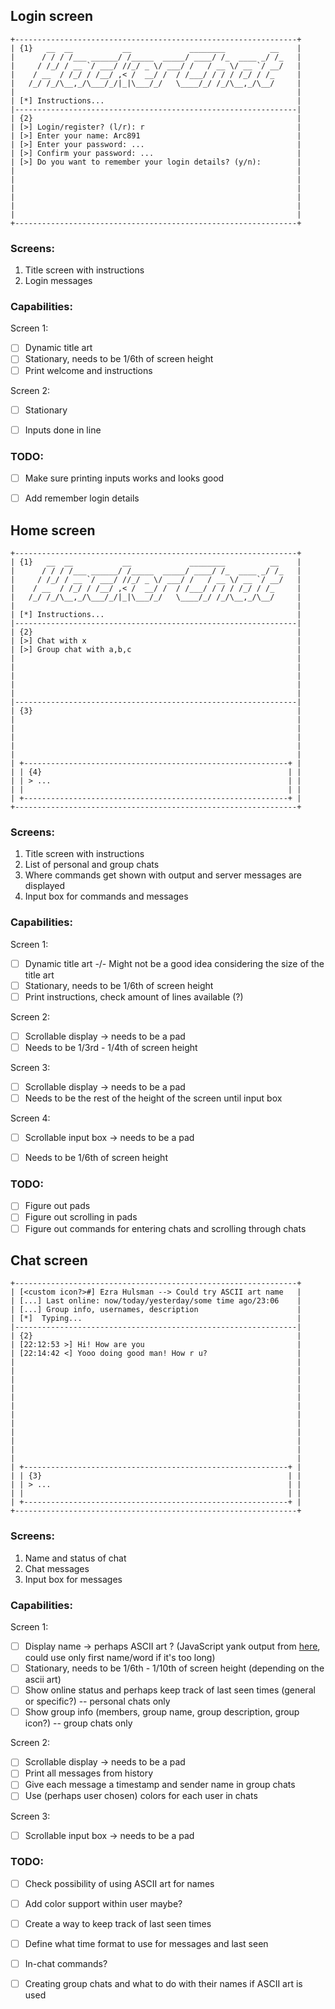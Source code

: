 ## Login screen
```
+---------------------------------------------------------------+
| {1}   __  __           __             ________          __    |
|      / / / /___ ______/ /_____  _____/ ____/ /_  ____ _/ /_   |
|     / /_/ / __ `/ ___/ //_/ _ \/ ___/ /   / __ \/ __ `/ __/   |
|    / __  / /_/ / /__/ ,< /  __/ /  / /___/ / / / /_/ / /_     |
|   /_/ /_/\__,_/\___/_/|_|\___/_/   \____/_/ /_/\__,_/\__/     |
|                                                               |
| [*] Instructions...                                           |
|---------------------------------------------------------------|
| {2}                                                           |
| [>] Login/register? (l/r): r                                  |
| [>] Enter your name: Arc891                                   |
| [>] Enter your password: ...                                  |
| [>] Confirm your password: ...                                |
| [>] Do you want to remember your login details? (y/n):        |
|                                                               |
|                                                               |
|                                                               |
|                                                               |
|                                                               |
|                                                               |
+---------------------------------------------------------------+
```

### Screens:
1. Title screen with instructions
2. Login messages


### Capabilities:
Screen 1:
- [ ]  Dynamic title art
- [ ]  Stationary, needs to be 1/6th of screen height
- [ ]  Print welcome and instructions

Screen 2:
- [ ]  Stationary
- [ ]  Inputs done in line


### TODO:
- [ ]  Make sure printing inputs works and looks good
- [ ]  Add remember login details


## Home screen
```
+---------------------------------------------------------------+
| {1}   __  __           __             ________          __    |
|      / / / /___ ______/ /_____  _____/ ____/ /_  ____ _/ /_   |
|     / /_/ / __ `/ ___/ //_/ _ \/ ___/ /   / __ \/ __ `/ __/   |
|    / __  / /_/ / /__/ ,< /  __/ /  / /___/ / / / /_/ / /_     |
|   /_/ /_/\__,_/\___/_/|_|\___/_/   \____/_/ /_/\__,_/\__/     |
|                                                               |
| [*] Instructions...                                           |
|---------------------------------------------------------------|
| {2}                                                           |
| [>] Chat with x                                               |
| [>] Group chat with a,b,c                                     |
|                                                               |
|                                                               |
|                                                               |
|                                                               |
|                                                               |
|---------------------------------------------------------------|
| {3}                                                           |
|                                                               |
|                                                               |
|                                                               |
|                                                               |
|                                                               |
| +-----------------------------------------------------------+ |
| | {4}                                                       | |
| | > ...                                                     | |
| |                                                           | |
| +-----------------------------------------------------------+ |
+---------------------------------------------------------------+
```

### Screens:
1. Title screen with instructions
2. List of personal and group chats
3. Where commands get shown with output and server messages are displayed
4. Input box for commands and messages


### Capabilities:
Screen 1:
- [ ]  Dynamic title art -/- Might not be a good idea considering the size of the title art
- [ ]  Stationary, needs to be 1/6th of screen height
- [ ]  Print instructions, check amount of lines available (?)

Screen 2:
- [ ]  Scrollable display -> needs to be a pad
- [ ]  Needs to be 1/3rd - 1/4th of screen height

Screen 3:
- [ ]   Scrollable display -> needs to be a pad
- [ ]   Needs to be the rest of the height of the screen until input box

Screen 4:
- [ ]  Scrollable input box -> needs to be a pad
- [ ]  Needs to be 1/6th of screen height


### TODO:
- [ ]  Figure out pads
- [ ]  Figure out scrolling in pads
- [ ]  Figure out commands for entering chats and scrolling through chats

## Chat screen
```
+---------------------------------------------------------------+
| [<custom icon?>#] Ezra Hulsman --> Could try ASCII art name   |
| [...] Last online: now/today/yesterday/some time ago/23:06    |
| [...] Group info, usernames, description                      |
| [*]  Typing...                                                |
|---------------------------------------------------------------|
| {2}                                                           |
| [22:12:53 >] Hi! How are you                                  |
| [22:14:42 <] Yooo doing good man! How r u?                    |
|                                                               |
|                                                               |
|                                                               |
|                                                               |
|                                                               |
|                                                               |
|                                                               |
|                                                               |
|                                                               |
|                                                               |
|                                                               |
|                                                               |
| +-----------------------------------------------------------+ |
| | {3}                                                       | |
| | > ...                                                     | |
| |                                                           | |
| +-----------------------------------------------------------+ |
+---------------------------------------------------------------+
```

### Screens:
1. Name and status of chat
2. Chat messages
3. Input box for messages


### Capabilities:
Screen 1:
- [ ]  Display name -> perhaps ASCII art ? (JavaScript yank output from [here](https://patorjk.com/software/taag/#p=display&f=Slant&t=), could use only first name/word if it's too long)
- [ ]  Stationary, needs to be 1/6th - 1/10th of screen height (depending on the ascii art)
- [ ]  Show online status and perhaps keep track of last seen times (general or specific?) -- personal chats only
- [ ]  Show group info (members, group name, group description, group icon?) -- group chats only

Screen 2:
- [ ]  Scrollable display -> needs to be a pad
- [ ]  Print all messages from history
- [ ]  Give each message a timestamp and sender name in group chats
- [ ]  Use (perhaps user chosen) colors for each user in chats

Screen 3:
- [ ]  Scrollable input box -> needs to be a pad

### TODO:
- [ ]  Check possibility of using ASCII art for names
- [ ]  Add color support within user maybe?
- [ ]  Create a way to keep track of last seen times
- [ ]  Define what time format to use for messages and last seen
- [ ]  In-chat commands? 
- [ ]  Creating group chats and what to do with their names if ASCII art is used


